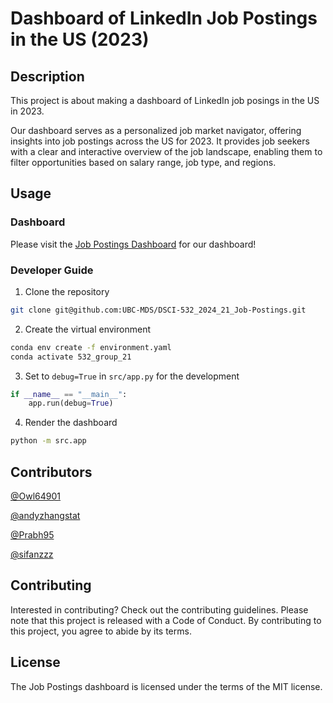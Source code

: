 # Dashboard of LinkedIn Job Postings in the US (2023)


## Description

This project is about making a dashboard of LinkedIn job posings in the US in 2023.

Our dashboard serves as a personalized job market navigator, offering insights into job postings across the US for 2023. It provides job seekers with a clear and interactive overview of the job landscape, enabling them to filter opportunities based on salary range, job type, and regions.

## Usage

### Dashboard

Please visit the [Job Postings Dashboard](https://dsci-532-2024-21-job-postings.onrender.com/) for our dashboard!


### Developer Guide

1. Clone the repository

```bash
git clone git@github.com:UBC-MDS/DSCI-532_2024_21_Job-Postings.git
```


2. Create the virtual environment

```bash
conda env create -f environment.yaml
conda activate 532_group_21
```

3. Set to `debug=True` in `src/app.py` for the development

```python
if __name__ == "__main__":
    app.run(debug=True)
```

4. Render the dashboard

```bash
python -m src.app
```


## Contributors

[@Owl64901](https://github.com/Owl64901)

[@andyzhangstat](https://github.com/andyzhangstat)

[@Prabh95](https://github.com/Prabh95)

[@sifanzzz](https://github.com/sifanzzz)


## Contributing

Interested in contributing? Check out the contributing guidelines. Please note that this project is released with a Code of Conduct. By contributing to this project, you agree to abide by its terms.



## License
The Job Postings dashboard is licensed under the terms of the MIT license.

